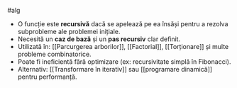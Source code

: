 #alg 

- O funcție este **recursivă** dacă se apelează pe ea însăși pentru a rezolva subprobleme ale problemei inițiale.
- Necesită un **caz de bază** și un **pas recursiv** clar definit.
- Utilizată în: [[Parcurgerea arborilor]], [[Factorial]], [[Torționare]] și multe probleme combinatorice.
- Poate fi ineficientă fără optimizare (ex: recursivitate simplă în Fibonacci).
- Alternativ: [[Transformare în iterativ]] sau [[programare dinamică]] pentru performanță.

